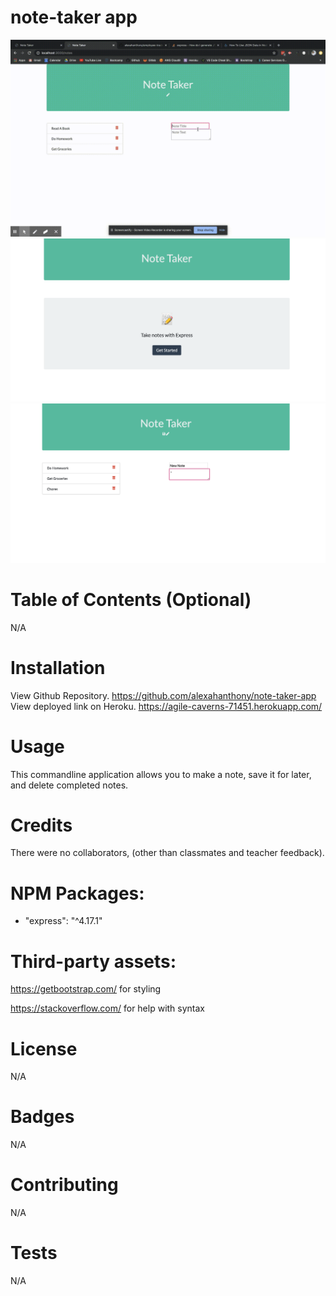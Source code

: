 # note-taker app

![GIF](./Gif.gif)
![Screenshot](./screenshot1.png)
![Screenshot](./screenshot2.png)

# Table of Contents (Optional)
N/A

# Installation

View Github Repository. https://github.com/alexahanthony/note-taker-app
View deployed link on Heroku. https://agile-caverns-71451.herokuapp.com/ 

# Usage

This commandline application allows you to make a note, save it for later, and delete completed notes.

# Credits
There were no collaborators, (other than classmates and teacher feedback).

# NPM Packages: 
*  "express": "^4.17.1"

# Third-party assets: 
https://getbootstrap.com/ for styling

https://stackoverflow.com/ for help with syntax

# License
N/A

# Badges
N/A

# Contributing
N/A

# Tests
N/A
